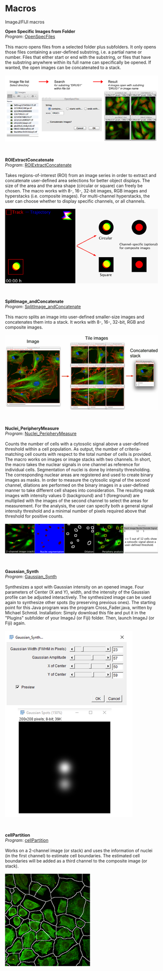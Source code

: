 # Macros
ImageJ/FIJI macros

<b>Open Specific Images from Folder</b><br />
<i>Program</i>: <a href="./OpenSpecFiles.ijm">OpenSpecFiles</a>							
<br />
This macro opens files from a selected folder plus subfolders. It only opens those files containing a user-defined substring, i.e. a partial name or number. Files that either start or end with the substring, or files that have the substring anywhere within its full name can specifically be opened. If wanted, the open images can be concatenated to a stack.							
<br />
<a href="./OpenSpecFiles.ijm" target="_blank"><img src="./OpenSpecFiles.png" ></img></a>
<br /><br /><br />

<b>ROIExtractConcatenate</b><br />
<i>Program</i>: <a href="./ROI_ExtractConcatenate.ijm">ROIExtractConcatenate</a>							
<br />
Takes regions-of-interest (ROI) from an image series in order to extract and concatenate user-defined area selections for better object displays. The size of the area and the area shape (circular or square) can freely be chosen. The macro works with 8-, 16-, 32-bit images, RGB images and hyperstacks (i.e. composite images). For multi-channel hyperstacks, the user can choose whether to display specific channels, or all channels.							
<br />
<a href="./ROI_ExtractConcatenate.ijm" target="_blank"><img src="./ROI_ExtractConcatenate.gif" ></img></a>
<br /><br /><br />

<b>SplitImage_andConcatenate</b><br />
<i>Program</i>: <a href="./SplitImage_andConcatenate.ijm">SplitImage_andConcatenate</a>							
<br />
This macro splits an image into user-defined smaller-size images and concatenates them into a stack. It works with 8-, 16-, 32-bit, RGB and composite images.							
<br />
<a href="./SplitImage_andConcatenate.ijm" target="_blank"><img src="./Split.gif" ></img></a>
<br /><br /><br />

<b>Nuclei_PeripheryMeasure</b><br />
<i>Program</i>: <a href="./Nuclei_PeripheryMeasure.ijm">Nuclei_PeripheryMeasure</a>							
<br />
Counts the number of cells with a cytosolic signal above a user-defined threshold within a cell population. As output, the number of criteria-matching cell counts with respect to the total number of cells is provided. The macro works on images or image stacks with two channels. In short, the macro takes the nuclear signals in one channel as reference for individual cells. Segmentation of nuclei is done by intensity thresholding. The corresponding nuclear areas are registered and used to create binary images as masks. In order to measure the cytosolic signal of the second channel, dilations are performed on the binary images in a user-defined manner to take different cell shapes into consideration. The resulting mask images with intensity values 0 (background) and 1 (foreground) are multiplied with the images of the second channel to select the areas for measurement. For the analysis, the user can specify both a general signal intensity threshold and a minimal number of pixels required above that threshold for positive counts. 						
<br />
<a href="./Nuclei_PeripheryMeasure.ijm" target="_blank"><img src="./nuclei_PeripheryMeasure.png" ></img></a>
<br /><br /><br />

<b>Gaussian_Synth</b><br />
<i>Program</i>: <a href="./Gaussian_Synth.java">Gaussian_Synth</a>							
<br />
Synthesizes a spot with Gaussian intensity on an opened image. Four parameters of Center (X and Y), width, and the intensity of the Gaussian profile can be adjusted interactively. The synthesized image can be used again to synthesize other spots (by preserving previous ones). The starting point for this Java program was the program Cross_Fader.java, written by Michael Schmid. 
Installation: Simply download this file and put it in the "Plugins" subfolder of your ImageJ (or Fiji) folder. Then, launch ImageJ (or Fiji) again. 					
<br />
<a href="./Gaussian_Synth.java" target="_blank"><img src="./interactiveGaussianSynth.png" ></img></a>
<br /><br /><br />

<b>cellPartition</b><br />
<i>Program</i>: <a href="./cellPartition.ijm">cellPartition</a>							
<br />
Works on a 2-channel image (or stack) and uses the information of nuclei (in the first channel) to estimate cell boundaries. The estimated cell boundaries will be added as a third channel to the composite image (or stack).  					
<br />
<a href="./cellPartition.ijm" target="_blank"><img src="./cellPartition.png" ></img></a>
<br /><br /><br />
